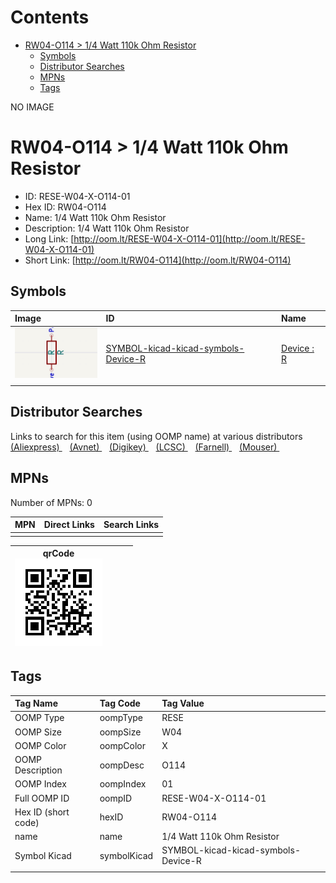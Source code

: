 



Contents
========

* [RW04-O114 > 1/4 Watt 110k Ohm Resistor](#rw04-o114--14-watt-110k-ohm-resistor)
	* [Symbols](#symbols)
	* [Distributor Searches](#distributor-searches)
	* [MPNs](#mpns)
	* [Tags](#tags)
  
NO IMAGE  
# RW04-O114 > 1/4 Watt 110k Ohm Resistor

- ID: RESE-W04-X-O114-01
- Hex ID: RW04-O114
- Name: 1/4 Watt 110k Ohm Resistor
- Description: 1/4 Watt 110k Ohm Resistor
- Long Link: [http://oom.lt/RESE-W04-X-O114-01](http://oom.lt/RESE-W04-X-O114-01)
- Short Link: [http://oom.lt/RW04-O114](http://oom.lt/RW04-O114)

## Symbols
  

|Image|ID|Name|
| :--- | :--- | :--- |
|[![](https://raw.githubusercontent.com/oomlout/oomlout_OOMP_eda_V2/main/SYMBOL/kicad/kicad-symbols/Device/R/image_140.png)](https://github.com/oomlout/oomlout_OOMP_eda_V2/tree/main/SYMBOL/kicad/kicad-symbols/Device/R/)|[SYMBOL-kicad-kicad-symbols-Device-R](https://github.com/oomlout/oomlout_OOMP_eda_V2/tree/main/SYMBOL/kicad/kicad-symbols/Device/R/)|[Device : R](https://github.com/oomlout/oomlout_OOMP_eda_V2/tree/main/SYMBOL/kicad/kicad-symbols/Device/R/)|
||||

## Distributor Searches
  
Links to search for this item (using OOMP name) at various distributors  
[(Aliexpress) ](https://www.aliexpress.com/wholesale?SearchText=11171/4+Watt+110k+Ohm+Resistor)&nbsp;&nbsp;&nbsp;[(Avnet) ](https://www.avnet.com/shop/us/search/1/4+Watt+110k+Ohm+Resistor)&nbsp;&nbsp;&nbsp;[(Digikey) ](https://www.digikey.co.uk/en/products/result?s=1/4+Watt+110k+Ohm+Resistor)&nbsp;&nbsp;&nbsp;[(LCSC) ](https://www.lcsc.com/search?q=1/4+Watt+110k+Ohm+Resistor)&nbsp;&nbsp;&nbsp;[(Farnell) ](https://uk.farnell.com/search?st=1/4+Watt+110k+Ohm+Resistor)&nbsp;&nbsp;&nbsp;[(Mouser) ](https://www.mouser.com/c/?q=1/4+Watt+110k+Ohm+Resistor)&nbsp;&nbsp;&nbsp;
## MPNs
  
Number of MPNs: 0  

|MPN|Direct Links|Search Links|
| :--- | :--- | :--- |
||||
  

|qrCode<br>[![](https://raw.githubusercontent.com/oomlout/oomlout_OOMP_parts_V2/main/RESE/W04/X/O114/01/qrCode_140.png)](https://github.com/oomlout/oomlout_OOMP_parts_V2/tree/main/RESE/W04/X/O114/01/qrCode.png)||||
| :---: | :---: | :---: | :---: |

## Tags
  

|Tag Name|Tag Code|Tag Value|
| :--- | :--- | :--- |
|OOMP Type|oompType|RESE|
|OOMP Size|oompSize|W04|
|OOMP Color|oompColor|X|
|OOMP Description|oompDesc|O114|
|OOMP Index|oompIndex|01|
|Full OOMP ID|oompID|RESE-W04-X-O114-01|
|Hex ID (short code)|hexID|RW04-O114|
|name|name|1/4 Watt 110k Ohm Resistor|
|Symbol Kicad|symbolKicad|SYMBOL-kicad-kicad-symbols-Device-R|
||||
